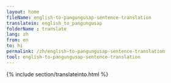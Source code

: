 ```yaml
---
layout: home
fileName: english-to-pangungusap-sentence-translation
translatein: english_to_pangungusap
folderName : translate
lang: zh
from: en
to: hi
permalink: /zh/english-to-pangungusap-sentence-translation
tool: english-to-pangungusap-sentence-translation
---
```

{% include section/translateinto.html %}